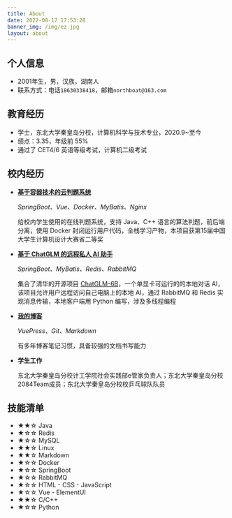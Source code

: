 ```yaml
---
title: About
date: 2022-08-17 17:53:28
banner_img: /img/ez.jpg
layout: about
---
```


## 个人信息

- 2001年生，男，汉族，湖南人
- 联系方式：电话`18630338418`，邮箱`northboat@163.com`

## 教育经历

- 学士，东北大学秦皇岛分校，计算机科学与技术专业，2020.9~至今
- 绩点：3.35，年级前 55%
- 通过了 CET4/6 英语等级考试，计算机二级考试

## 校内经历

- [**基于容器技术的云判题系统**](https://github.com/northboat/Online-Judge-System)

  *SpringBoot、Vue、Docker、MyBatis、Nginx*

  给校内学生使用的在线判题系统，支持 Java、C++ 语言的算法判题，前后端分离，使用 Docker 封闭运行用户代码，全栈学习产物，本项目获第15届中国大学生计算机设计大赛省二等奖

- [**基于 ChatGLM 的远程私人 AI 助手**](https://github.com/northboat/Aides)

  *SpringBoot、MyBatis、Redis、RabbitMQ*

  集合了清华的开源项目 [ChatGLM-6B](https://github.com/THUDM/ChatGLM-6B)，一个单显卡可运行的的本地对话 AI，该项目允许用户远程访问自己电脑上的本地 AI，通过 RabbitMQ 和 Redis 实现消息传输，本地客户端用 Python 编写，涉及多线程编程

- [**我的博客**](https://northboat.netlify.app)

  *VuePress、Git、Markdown*

  有多年博客笔记习惯，具备较强的文档书写能力

- **学生工作**

  东北大学秦皇岛分校计工学院社会实践部e管家负责人；东北大学秦皇岛分校2084Team成员；东北大学秦皇岛分校校乒乓球队队员


## 技能清单

- ★★☆ Java
- ★☆☆ Redis
- ★☆☆ MySQL
- ★★☆ Linux
- ★★☆ Markdown
- ★☆☆ Docker
- ★☆☆ SpringBoot
- ★☆☆ RabbitMQ
- ★☆☆ HTML - CSS - JavaScript
- ★☆☆ Vue - ElementUI
- ★★☆ C/C++
- ★☆☆ Python


